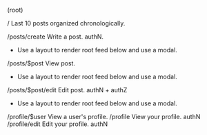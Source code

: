 (root)

/ Last 10 posts organized chronologically.

/posts/create Write a post. authN.

- Use a layout to render root feed below and use a modal.

/posts/$post View post.

- Use a layout to render root feed below and use a modal.

/posts/$post/edit Edit post. authN + authZ

- Use a layout to render root feed below and use a modal.

/profile/$user View a user's profile.
/profile View your profile. authN
/profile/edit Edit your profile. authN
